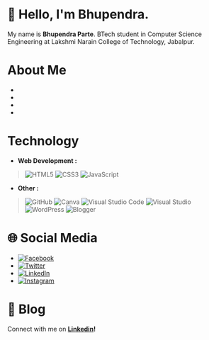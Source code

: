 # 👋 Hello, I'm Bhupendra.
My name is **Bhupendra Parte**. BTech student in Computer Science Engineering at Lakshmi Narain College of Technology, Jabalpur.

# About Me

-
-
-
-

# Technology

- **Web Development :**
> ![HTML5](https://img.shields.io/badge/html5-%23E34F26.svg?style=for-the-badge&logo=html5&logoColor=white) ![CSS3](https://img.shields.io/badge/css3-%231572B6.svg?style=for-the-badge&logo=css3&logoColor=white) ![JavaScript](https://img.shields.io/badge/javascript-%23323330.svg?style=for-the-badge&logo=javascript&logoColor=%23F7DF1E) 
- **Other :**
> ![GitHub](https://img.shields.io/badge/github-%23121011.svg?style=for-the-badge&logo=github&logoColor=white) ![Canva](https://img.shields.io/badge/Canva-%2300C4CC.svg?style=for-the-badge&logo=Canva&logoColor=white) ![Visual Studio Code](https://img.shields.io/badge/Visual%20Studio%20Code-0078d7.svg?style=for-the-badge&logo=visual-studio-code&logoColor=white) ![Visual Studio](https://img.shields.io/badge/Visual%20Studio-5C2D91.svg?style=for-the-badge&logo=visual-studio&logoColor=white)  ![WordPress](https://img.shields.io/badge/WordPress-%23117AC9.svg?style=for-the-badge&logo=WordPress&logoColor=white) ![Blogger](https://img.shields.io/badge/Blogger-FF5722?style=for-the-badge&logo=blogger&logoColor=white)

# 🌐 Social Media

- [![Facebook](https://img.shields.io/badge/Facebook-%231877F2.svg?logo=Facebook&logoColor=white)](https://facebook.com/bhupendrarparte)
- [![Twitter](https://img.shields.io/badge/Twitter-%231DA1F2.svg?logo=Twitter&logoColor=white)](https://twitter.com/bhupendrarparte)
- [![LinkedIn](https://img.shields.io/badge/LinkedIn-%230077B5.svg?logo=linkedin&logoColor=white)](https://Linkedin.com/in/bhupendraparte)
- [![Instagram](https://img.shields.io/badge/Instagram-%23E4405F.svg?logo=Instagram&logoColor=white)](https://instagram.com/bhupendraparte)

# 📃 Blog


Connect with me on **[Linkedin](https://linkedin.com/in/bhupendraparte)!**

